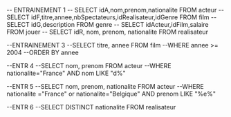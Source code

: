 -- ENTRAINEMENT 1
-- SELECT idA,nom,prenom,nationalite FROM acteur
-- SELECT idF,titre,annee,nbSpectateurs,idRealisateur,idGenre FROM film
-- SELECT idG,description FROM genre
-- SELECT idActeur,idFilm,salaire FROM jouer
-- SELECT idR, nom, prenom, nationalite FROM realisateur

--ENTRAINEMENT 3
--SELECT titre, annee FROM film
--WHERE annee >= 2004
--ORDER BY annee

--ENTR 4
--SELECT nom, prenom FROM acteur
--WHERE nationalite="France" AND nom LIKE "d%"

--ENTR 5
--SELECT nom, prenom, nationalite FROM acteur
--WHERE nationalite ="France" or nationalite="Belgique" AND prenom LIKE "%e%"

--ENTR 6
--SELECT DISTINCT nationalite FROM realisateur
